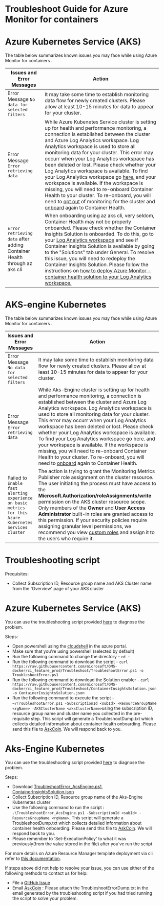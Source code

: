 # Troubleshoot Guide for Azure Monitor for containers

# Azure Kubernetes Service (AKS)
The table below summarizes known issues you may face while using Azure Monitor for containers .

| Issues and Error Messages  | Action |
| ---- | --- |
| Error Message `No data for selected filters`  | It may take some time to establish monitoring data flow for newly created clusters. Please allow at least 10-15 minutes for data to appear for your cluster. | 
| Error Message `Error retrieving data` | While Azure Kubenetes Service cluster is setting up for health and performance monitoring, a connection is established between the cluster and Azure Log Analytics workspace. Log Analytics workspace is used to store all monitoring data for your cluster. This error may occurr when your Log Analytics workspace has been deleted or lost. Please check whether your Log Analytics workspace is available. To find your Log Analytics workspace go [here.](https://docs.microsoft.com/en-us/azure/log-analytics/log-analytics-manage-access) and your workspace is available. If the workspace is missing, you will need to re-onboard Container Health to your cluster. To re-onboard, you will need to [opt out](https://docs.microsoft.com/en-us/azure/azure-monitor/insights/container-insights-optout) of monitoring for the cluster and [onboard](https://docs.microsoft.com/en-us/azure/azure-monitor/insights/container-insights-enable-existing-clusters) again to Container Health. |
| `Error retrieving data` after adding Container Health through az aks cli | When onboarding using az aks cli, very seldom, Container Health may not be properly onboarded. Please check whether the Container Insights Solution is onboarded. To do this, go to your [Log Analytics workspace](https://docs.microsoft.com/en-us/azure/log-analytics/log-analytics-manage-access) and see if Container Insights Solution is available by going to the "Solutions" tab under General. To resolve this issue, you will need to redeploy the Container Insights Solution. Please follow the instructions on [how to deploy Azure Monitor - container health solution to your Log Analytics workspace. ](https://github.com/Microsoft/OMS-docker/blob/ci_feature_prod/docs/solution-onboarding.md) |

# AKS-engine Kubernetes

The table below summarizes known issues you may face while using Azure Monitor for containers .

| Issues and Error Messages  | Action |
| ---- | --- |
| Error Message `No data for selected filters`  | It may take some time to establish monitoring data flow for newly created clusters. Please allow at least 10-15 minutes for data to appear for your cluster. | 
| Error Message `Error retrieving data` | While Aks-Engine cluster is setting up for health and performance monitoring, a connection is established between the cluster and Azure Log Analytics workspace. Log Analytics workspace is used to store all monitoring data for your cluster. This error may occurr when your Log Analytics workspace has been deleted or lost. Please check whether your Log Analytics workspace is available. To find your Log Analytics workspace go [here.](https://docs.microsoft.com/en-us/azure/log-analytics/log-analytics-manage-access) and your workspace is available. If the workspace is missing, you will need to re-onboard Container Health to your cluster. To re-onboard, you will need to [onboard](https://docs.microsoft.com/en-us/azure/azure-monitor/insights/container-insights-enable-existing-clusters) again to Container Health. |
| Failed to `Enable fast alerting experience on basic metrics for this Azure Kubernetes Services cluster`  | The action is trying to grant the Monitoring Metrics Publisher role assignment on the cluster resource. The user initiating the process must have access to the **Microsoft.Authorization/roleAssignments/write** permission on the AKS cluster resource scope. Only members of the **Owner** and **User Access Administrator** built-in roles are granted access to this permission. If your security policies require assigning granular level permissions, we recommend you view [custom roles](https://docs.microsoft.com/en-us/azure/role-based-access-control/custom-roles) and assign it to the users who require it. | 

# Troubleshooting script

Prequisites: 
- Collect Subscription ID, Resource group name and AKS Cluster name from the 'Overview' page of your AKS cluster

# Azure Kubernetes Service (AKS)

You can use the troubleshooting script provided [here](https://raw.githubusercontent.com/microsoft/OMS-docker/ci_feature_prod/Troubleshoot/TroubleshootError.ps1) to diagnose the problem.

Steps:
- Open powershell using the [cloudshell](https://docs.microsoft.com/en-us/azure/cloud-shell/overview) in the azure portal.
- Make sure that you're using powershell (selected by default)
- Run the following command to change the directory - `cd ~`
- Run the following command to download the script - `curl https://raw.githubusercontent.com/microsoft/OMS-docker/ci_feature_prod/Troubleshoot/TroubleshootError.ps1 -o TroubleshootError.ps1`
- Run the following command to download the Solution enabler - `curl https://raw.githubusercontent.com/microsoft/OMS-docker/ci_feature_prod/Troubleshoot/ContainerInsightsSolution.json -o ContainerInsightsSolution.json`
- Run the following command to execute the script - `~/TroubleshootError.ps1 -SubscriptionId <subId> -ResourceGroupName <rgName> -AKSClusterName <aksClusterName>`using the subscription ID, resource group name and cluster name you collected in the pre-requisite step.
This script will generate a TroubleshootDump.txt which collects detailed information about container health onboarding.
Please send this file to [AskCoin](mailto:askcoin@microsoft.com). We will respond back to you.

# Aks-Engine Kubernetes

You can use the troubleshooting script provided [here](https://raw.githubusercontent.com/microsoft/OMS-docker/ci_feature_prod/Troubleshoot/TroubleshootError_AcsEngine.ps1) to diagnose the problem.

Steps:
- Download [TroubleshootError_AcsEngine.ps1](https://raw.githubusercontent.com/microsoft/OMS-docker/ci_feature_prod/Troubleshoot/TroubleshootError_AcsEngine.ps1), [ContainerInsightsSolution.json](https://raw.githubusercontent.com/microsoft/OMS-docker/ci_feature_prod/Troubleshoot/ContainerInsightsSolution.json)
- Collect Subscription ID, Resource group name of the Aks-Engine Kubernetes cluster
- Use the following command to run the script : `.\TroubleshootError_AcsEngine.ps1 -SubscriptionId <subId> -ResourceGroupName <rgName>`.
This script will generate a TroubleshootDump.txt which collects detailed information about container health onboarding.
Please send this file to [AskCoin](mailto:askcoin@microsoft.com). We will respond back to you.
- Please remember to 'Set-ExecutionPolicy' to what it was previously(from the value stored in the file) after you've run the script

For more details on Azure Resource Manager template deployment via cli refer to [this documentation](https://docs.microsoft.com/en-us/azure/azure-resource-manager/resource-group-template-deploy-cli). 

If steps above did not help to resolve your issue, you can use either of the following methods to contact us for help:
*	File a [GitHub Issue](https://github.com/Microsoft/OMS-docker/issues)
*	Email [AskCoin](mailto:askcoin@microsoft.com) : Please attach the TroubleshootErrorDump.txt in the email generated by the troubleshooting script if you had tried running the script to solve your problem.
